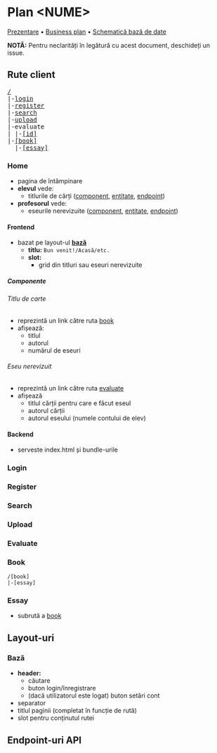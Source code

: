# Plan \<NUME\>

[Prezentare](prezentare.md) &bull; [Business plan][1] &bull; [Schematică bază de date][2]

**NOTĂ:** Pentru neclarități în legătură cu acest document, deschideți un issue.

## Rute client

<pre>
<a href=#home>/</a>
|-<a href=login>login</a>
|-<a href=register>register</a>
|-<a href=search>search</a>
|-<a href=upload>upload</a>
|-evaluate
| |-<a href=evaluate>[id]</a>
|-<a href=book>[book]</a>
  |-<a href=essay>[essay]</a>
</pre>

### Home

* pagina de întâmpinare
* **elevul** vede:
  * titlurile de cărți ([component](), [entitate](), [endpoint]()) 
* **profesorul** vede:
  * eseurile nerevizuite ([component](), [entitate](), [endpoint]())

#### Frontend

* bazat pe layout-ul **[bază](#layout-base)**
  * **titlu:** `Bun venit!/Acasă/etc.`
  * **slot:**
    * grid din titluri sau eseuri nerevizuite

##### Componente

###### Titlu de carte

* reprezintă un link către ruta [book](#book)
* afișează:
  * titlul
  * autorul
  * numărul de eseuri

###### Eseu nerevizuit

* reprezintă un link către ruta [evaluate](#evaluate)
* afișează
  * titlul cărții pentru care e făcut eseul
  * autorul cărții
  * autorul eseului (numele contului de elev)

#### Backend

* serveste index.html și bundle-urile

### Login

[//]: # (TODO)

### Register

[//]: # (TODO)

### Search

[//]: # (TODO)

### Upload

[//]: # (TODO)

### Evaluate

[//]: # (TODO)

### Book

    /[book]
    |-[essay]

[//]: # (TODO)

### Essay

* subrută a [book](#book)

[//]: # (TODO)

[//]: # (TODO: Alte rute necesare/utile)

## Layout-uri

### <a name=layout-base></a>Bază

* **header:**
  * căutare
  * buton login/înregistrare
  * (dacă utilizatorul este logat) buton setări cont
* separator
* titlul paginii (completat în funcție de rută)
* slot pentru conținutul rutei

## Endpoint-uri API

[//]: # (TODO)

[1]: https://docs.google.com/presentation/d/1bKMsCSciHUsiMy7Lg7-0SCBnQGAnBxZ8NDw0_tS32g0/
[2]: https://dbdiagram.io/d/602fa29efcdcb6230b20958d
